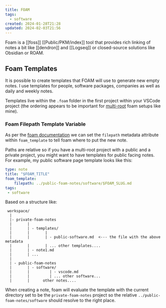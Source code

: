 ```yaml
---
title: FOAM
tags:
  - software
created: 2024-01-28T21:28
updated: 2024-02-03T21:56
---
```


Foam is a [[foss]] [[Public/PKM/index]] tool that provides rich linking of notes a bit like [[dendron]] and [[Logseq]] or closed-source solutions like Obsidian or ROAM.

## Foam Templates

It is possible to create templates that FOAM will use to generate new empty notes. I use templates for people, software packages, companies as well as daily and weekly notes.

Templates live within the `.foam` folder in the first project within your VSCode project (the ordering appears to be important for [multi-root](https://code.visualstudio.com/docs/editor/multi-root-workspaces) foam setups like mine).

### Foam Filepath Template Variable

As per the [foam documentation](https://foambubble.github.io/foam/user/features/note-templates#metadata) we can set the `filepath` metadata attribute within `foam_template` to tell foam where to put the new note.

Paths are relative so if you have a multi-root project with a public and a private project, you might want to have templates for public facing notes. For example, my public software page template looks like this:

```yaml
type: note
title: "$FOAM_TITLE"
foam_template:
    filepath: ../public-foam-notes/software/$FOAM_SLUG.md
tags:
 - software
```

Based on a structure like:

```
 workspace/
  |
  |- private-foam-notes 
  |       |
  |       | - templates/
  |       |       |
  |       |       | - public-software.md  <--- the file with the above metadata
  |       |       | ... other templates....
  |       | - note1.md
  |       | ...
  |
  | - public-foam-notes 
  |       | - software/ 
  |       |         | - vscode.md
  |       |         | ... other software...
  |       |      other notes....
```

When creating a note, foam will evaluate the template with the current directory set to be the `private-foam-notes` project so the relative `../public-foam-notes/software` should resolve to the right place.